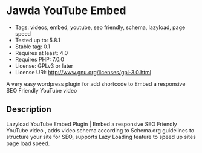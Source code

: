 # Jawda YouTube Embed #
* Tags: videos, embed, youtube, seo friendly, schema, lazyload, page speed
* Tested up to: 5.8.1
* Stable tag: 0.1
* Requires at least: 4.0
* Requires PHP: 7.0.0
* License: GPLv3 or later
* License URI: http://www.gnu.org/licenses/gpl-3.0.html

A very easy wordpress plugin for add shortcode to Embed a responsive SEO Friendly YouTube video

## Description ##
Lazyload YouTube Embed Plugin | Embed a responsive SEO Friendly YouTube video , adds video schema according to Schema.org guidelines to structure your site for SEO, supports Lazy Loading feature  to speed up sites page load speed.
